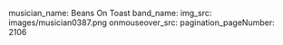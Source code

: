 musician_name: Beans On Toast
band_name: 
img_src: images/musician0387.png
onmouseover_src: 
pagination_pageNumber: 2106